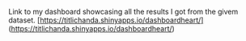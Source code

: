 Link to my dashboard showcasing all the results I got from the givem dataset.
[https://titlichanda.shinyapps.io/dashboardheart/] (https://titlichanda.shinyapps.io/dashboardheart/)

